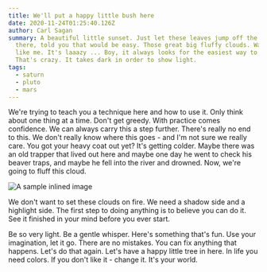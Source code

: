 ```yaml
---
title: We'll put a happy little bush here
date: 2020-11-24T01:25:40.126Z
author: Carl Sagan
summary: A beautiful little sunset. Just let these leaves jump off the brush See
  there, told you that would be easy. Those great big fluffy clouds. Water's
  like me. It's laaazy ... Boy, it always looks for the easiest way to do things
  That's crazy. It takes dark in order to show light.
tags:
  - saturn
  - pluto
  - mars
---
```

We're trying to teach you a technique here and how to use it. Only think about one thing at a time. Don't get greedy. With practice comes confidence. We can always carry this a step further. There's really no end to this. We don't really know where this goes - and I'm not sure we really care. You got your heavy coat out yet? It's getting colder. Maybe there was an old trapper that lived out here and maybe one day he went to check his beaver traps, and maybe he fell into the river and drowned. Now, we're going to fluff this cloud.

![A sample inlined image](https://res.cloudinary.com/broeker/image/upload/c_scale,w_656/v1606187988/samples/photo-1536697246787-1f7ae568d89a_rl2jkk.webp)

We don't want to set these clouds on fire. We need a shadow side and a highlight side. The first step to doing anything is to believe you can do it. See it finished in your mind before you ever start.

Be so very light. Be a gentle whisper. Here's something that's fun. Use your imagination, let it go. There are no mistakes. You can fix anything that happens. Let's do that again. Let's have a happy little tree in here. In life you need colors. If you don't like it - change it. It's your world.